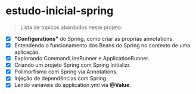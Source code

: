 # estudo-inicial-spring

>Lista de topicos abordados neste projeto:
 - [x] **"Configurations"** do Spring, como criar as proprias annotations.
 - [x] Entendendo o funcionamento dos Beans do Spring no contexto de uma aplicação.
 - [x] Explorando CommandLineRunner e ApplicationRunner. 
 - [x] Criando um projeto Spring com Spring Initializr.
 - [x] Polimorfismo com Spring via Annotations.
 - [x] Injeção de dependências com Spring.
 - [x] Lendo variaveis do application.yml via **@Value**.